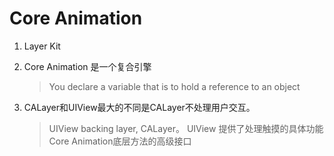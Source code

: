 # Core Animation

1. Layer Kit
2. Core Animation 是一个复合引擎
    >  You declare a variable that is to hold a reference to an object

3. CALayer和UIView最大的不同是CALayer不处理用户交互。
   > UIView backing layer, CALayer。
   > UIView 提供了处理触摸的具体功能
   > Core Animation底层方法的高级接口

    